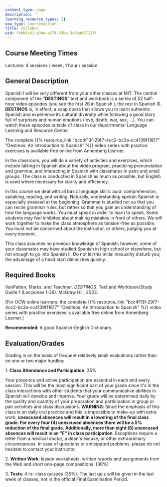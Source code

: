 ```yaml
---
content_type: page
description: ''
learning_resource_types: []
ocw_type: CourseSection
title: Syllabus
uid: fbbbfa41-b34e-e274-33ba-3c06a65712f4
---
```


Course Meeting Times
--------------------

Lectures: 4 sessions / week, 1 hour / session

General Description
-------------------

Spanish I will be very different from your other classes at MIT: The central component of the "**DESTINOS**" text and workbook is a series of 52 half-hour video episodes (you see the first 26 in Spanish I, the rest in Spanish II). **DESTINOS** is, in effect, a soap opera that allows you to learn authentic Spanish and experience its cultural diversity while following a good story full of surprises and human emotions (love, death, war, sex, ...). You can watch these episodes outside of class in our departmental Language Learning and Resource Center.

The complete {{% resource_link "bcc4f13f-29f7-4cc2-bc3a-cc4139f11817" "Destinos: An Introduction to Spanish" %}} video series with practice exercises is available free online from Annenberg Learner.

In the classroom, you will do a variety of activities and exercises, which include talking in Spanish about the video program, practicing pronunciation and grammar, and interacting in Spanish with classmates in pairs and small groups. The class is conducted in Spanish as much as possible, but English is used where necessary for clarity and efficiency.

In this course we deal with all basic language skills: aural comprehension, speaking, reading, and writing. Naturally, understanding spoken Spanish is especially stressed at the beginning. Grammar is studied not so that you can recite grammar rules, but rather so that you gain an understanding of how the language works. You must speak in order to learn to speak. Some students may feel inhibited about making mistakes in front of others. We will work together to make the class atmosphere as tension-free as possible. You must not be concerned about the instructor, or others, judging you at every moment.

This class assumes no previous knowledge of Spanish; however, some of your classmates may have studied Spanish in high school or elsewhere, but not enough to go into Spanish II. Do not let this initial inequality disturb you; the advantage of a head start diminishes quickly.

Required Books
--------------

VanPatten, Marks, and Teschner. _DESTINOS_. Text and Workbook/Study Guide 1 (Lecciones 1-26). McGraw Hill, 2002.

\[For OCW online learners: the complete {{% resource_link "bcc4f13f-29f7-4cc2-bc3a-cc4139f11817" "Destinos: An Introduction to Spanish" %}} video series with practice exercises is available free online from Annenberg Learner.\]

**Recommended**: A good Spanish-English Dictionary.

Evaluation/Grades
-----------------

Grading is on the basis of frequent relatively small evaluations rather than on one or two major hurdles:

1\. **Class Attendance and Participation**: 35%

Your presence and active participation are essential in each and every session. This will be the most significant part of your grade since it's in the class interactions with other students that your communicative abilities in Spanish will develop and improve. Your grade will be determined daily by the quality and quantity of your preparation and participation in group or pair activities and class discussions. **WARNING**: Since the emphasis of this class is on daily oral practice and this is impossible to make-up with extra work, **unexcused absences will result in a lowering of the final class grade. For every four (4) unexcused absences there will be a 5% reduction of the final grade. Additionally, more than eight (8) unexcused absences will result in an "F" in class participation**. Exceptions require a letter from a medical doctor, a dean's excuse, or other extraordinary circumstances. In case of questions or anticipated problems, please do not hesitate to contact your instructor.

2\. **Written Work**: lesson worksheets, written reports and assignments from the Web and short one-page compositions. (30%)

3\. **Tests**: 4 in- class quizzes (35%). The last quiz will be given in the last week of classes, not in the official Final Examination Period.